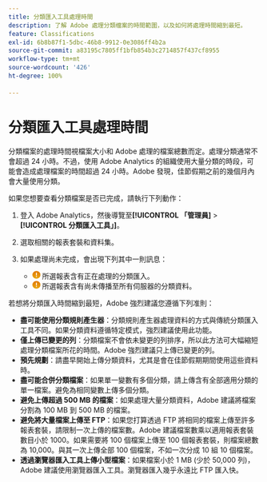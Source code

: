 ```yaml
---
title: 分類匯入工具處理時間
description: 了解 Adobe 處理分類檔案的時間範圍，以及如何將處理時間縮到最短。
feature: Classifications
exl-id: 6b8b87f1-5dbc-46b8-9912-0e3086ff4b2a
source-git-commit: a83195c7805ff1bfb854b3c2714857f437cf8955
workflow-type: tm+mt
source-wordcount: '426'
ht-degree: 100%

---
```


# 分類匯入工具處理時間

分類檔案的處理時間視檔案大小和 Adobe 處理的檔案總數而定。處理分類通常不會超過 24 小時。不過，使用 Adobe Analytics 的組織使用大量分類的時段，可能會造成處理檔案的時間超過 24 小時。Adobe 發現，佳節假期之前的幾個月內會大量使用分類。

如果您想要查看分類檔案是否已完成，請執行下列動作：

1. 登入 Adobe Analytics，然後導覽至&#x200B;**[!UICONTROL 「管理員]** > **[!UICONTROL 分類匯入工具」]**。
2. 選取相關的報表套裝和資料集。
3. 如果處理尚未完成，會出現下列其中一則訊息：

   * ![通知](assets/icon_notice_notice.gif) 所選報表含有正在處理的分類匯入。
   * ![通知](assets/icon_notice_notice.gif) 所選報表含有尚未傳播至所有伺服器的分類資料。

若想將分類匯入時間縮到最短，Adobe 強烈建議您遵循下列准則：

* **盡可能使用分類規則產生器**：分類規則產生器處理資料的方式與傳統分類匯入工具不同。如果分類資料遵循特定模式，強烈建議使用此功能。
* **僅上傳已變更的列**：分類檔案不會依未變更的列排序，所以此方法可大幅縮短處理分類檔案所花的時間。Adobe 強烈建議只上傳已變更的列。
* **預先規劃**：請盡早開始上傳分類資料，尤其是會在佳節假期期間使用這些資料時。
* **盡可能合併分類檔案**：如果單一變數有多個分類，請上傳含有全部適用分類的單一檔案。避免為相同變數上傳多個分類。
* **避免上傳超過 500 MB 的檔案**：如果處理大量分類資料，Adobe 建議將檔案分割為 100 MB 到 500 MB 的檔案。
* **避免將大量檔案上傳至 FTP**：如果您打算透過 FTP 將相同的檔案上傳至許多報表套裝，請限制一次上傳的檔案數。Adobe 建議檔案數乘以適用報表套裝數目小於 1000。如果需要將 100 個檔案上傳至 100 個報表套裝，則檔案總數為 10,000。與其一次上傳全部 100 個檔案，不如一次分成 10 組 10 個檔案。
* **透過瀏覽器匯入工具上傳小型檔案**：如果檔案小於 1 MB (少於 50,000 列)，Adobe 建議使用瀏覽器匯入工具。瀏覽器匯入幾乎永遠比 FTP 匯入快。
